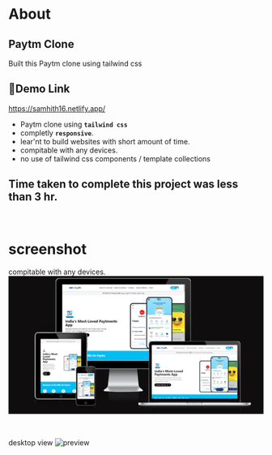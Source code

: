 # About

## Paytm Clone
Built this Paytm clone using tailwind css


## 🔗Demo Link
https://samhith16.netlify.app/
<br>


- Paytm clone using  **``tailwind css``**
- completly **`responsive`**.
- lear'nt to build websites with short amount of time.
- compitable with any devices.
- no use of tailwind css components / template collections


## Time taken to complete this project was less than **3 hr**.
<br>

# screenshot

compitable with any devices.
![preview](./preview2.png)

<br />

desktop view
![preview](./preview.png)